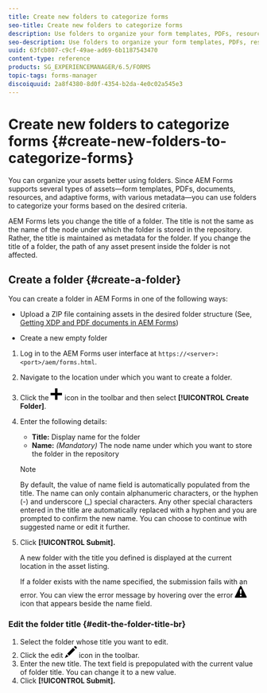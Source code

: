 ```yaml
---
title: Create new folders to categorize forms
seo-title: Create new folders to categorize forms
description: Use folders to organize your form templates, PDFs, resources, and adaptive forms.
seo-description: Use folders to organize your form templates, PDFs, resources, and adaptive forms.
uuid: 63fcb807-c9cf-49ae-ad69-6b1187543470
content-type: reference
products: SG_EXPERIENCEMANAGER/6.5/FORMS
topic-tags: forms-manager
discoiquuid: 2a8f4380-8d0f-4354-b2da-4e0c02a545e3
---
```


# Create new folders to categorize forms {#create-new-folders-to-categorize-forms}

You can organize your assets better using folders. Since AEM Forms supports several types of assets—form templates, PDFs, documents, resources, and adaptive forms, with various metadata—you can use folders to categorize your forms based on the desired criteria.

AEM Forms lets you change the title of a folder. The title is not the same as the name of the node under which the folder is stored in the repository. Rather, the title is maintained as metadata for the folder. If you change the title of a folder, the path of any asset present inside the folder is not affected.

## Create a folder {#create-a-folder}

You can create a folder in AEM Forms in one of the following ways:

* Upload a ZIP file containing assets in the desired folder structure (See, [Getting XDP and PDF documents in AEM Forms](/help/forms/using/get-xdp-pdf-documents-aem.md))

* Create a new empty folder

1. Log in to the AEM Forms user interface at `https://<server>:<port>/aem/forms.html`.
1. Navigate to the location under which you want to create a folder.
1. Click the ![aem6forms_add](assets/aem6forms_add.png) icon in the toolbar and then select **[!UICONTROL Create Folder]**.

1. Enter the following details:

    * **Title:** Display name for the folder
    * **Name:** *(Mandatory)* The node name under which you want to store the folder in the repository

   >[!NOTE]
   >
   >By default, the value of name field is automatically populated from the title. The name can only contain alphanumeric characters, or the hyphen (-) and underscore (_) special characters. Any other special characters entered in the title are automatically replaced with a hyphen and you are prompted to confirm the new name. You can choose to continue with suggested name or edit it further.

1. Click **[!UICONTROL Submit].**

   A new folder with the title you defined is displayed at the current location in the asset listing.

   If a folder exists with the name specified, the submission fails with an error. You can view the error message by hovering over the error ![aem6forms_error_alert](assets/aem6forms_error_alert.png) icon that appears beside the name field.

### Edit the folder title {#edit-the-folder-title-br}

1. Select the folder whose title you want to edit.
1. Click the edit ![aem6forms_edit](assets/aem6forms_edit.png) icon in the toolbar.
1. Enter the new title. The text field is prepopulated with the current value of folder title. You can change it to a new value.
1. Click **[!UICONTROL Submit].**

